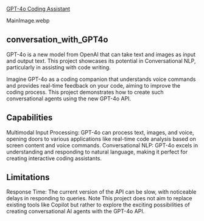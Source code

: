 [GPT-4o Coding Assistant](https://github.com/TheStoneMX/conversation_with_GPT4o/blob/c3aacdc86a4130ba8e9840dc56ba3d94e4f2de66/MainImage.webp)

MainImage.webp
## conversation_with_GPT4o
GPT-4o is a new model from OpenAI that can take text and images as input and output text. This project showcases its potential in Conversational NLP, particularly in assisting with code writing.

Imagine GPT-4o as a coding companion that understands voice commands and provides real-time feedback on your code, aiming to improve the coding process. This project demonstrates how to create such conversational agents using the new GPT-4o API.

## Capabilities
Multimodal Input Processing: GPT-4o can process text, images, and voice, opening doors to various applications like real-time code analysis based on screen content and voice commands.
Conversational NLP: GPT-4o excels in understanding and responding to natural language, making it perfect for creating interactive coding assistants.

## Limitations
Response Time: The current version of the API can be slow, with noticeable delays in responding to queries.
Note
This project does not aim to replace existing tools like Copilot but rather to explore the exciting possibilities of creating conversational AI agents with the GPT-4o API.
